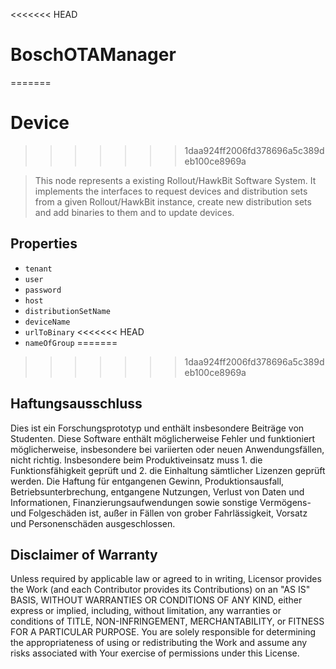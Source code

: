 <<<<<<< HEAD
# BoschOTAManager 
=======
# Device 
>>>>>>> 1daa924ff2006fd378696a5c389deb100ce8969a

> This node represents a existing Rollout/HawkBit Software System. It implements the interfaces to request devices and distribution sets from a given Rollout/HawkBit instance, create new distribution sets and add binaries to them and to update devices.

## Properties
- `tenant`
- `user`
- `password`
- `host`
- `distributionSetName`
- `deviceName`
- `urlToBinary`
<<<<<<< HEAD
- `nameOfGroup`
=======
>>>>>>> 1daa924ff2006fd378696a5c389deb100ce8969a

## Haftungsausschluss

Dies ist ein Forschungsprototyp und enthält insbesondere Beiträge von Studenten.
Diese Software enthält möglicherweise Fehler und funktioniert möglicherweise, insbesondere bei variierten oder neuen Anwendungsfällen, nicht richtig.
Insbesondere beim Produktiveinsatz muss 1. die Funktionsfähigkeit geprüft und 2. die Einhaltung sämtlicher Lizenzen geprüft werden.
Die Haftung für entgangenen Gewinn, Produktionsausfall, Betriebsunterbrechung, entgangene Nutzungen, Verlust von Daten und Informationen, Finanzierungsaufwendungen sowie sonstige Vermögens- und Folgeschäden ist, außer in Fällen von grober Fahrlässigkeit, Vorsatz und Personenschäden ausgeschlossen.

## Disclaimer of Warranty

Unless required by applicable law or agreed to in writing, Licensor provides the Work (and each Contributor
provides its Contributions) on an "AS IS" BASIS, WITHOUT WARRANTIES OR CONDITIONS OF ANY KIND, either express
or implied, including, without limitation, any warranties or conditions of TITLE, NON-INFRINGEMENT,
MERCHANTABILITY, or FITNESS FOR A PARTICULAR PURPOSE. You are solely responsible for determining the
appropriateness of using or redistributing the Work and assume any risks associated with Your exercise of
permissions under this License.
